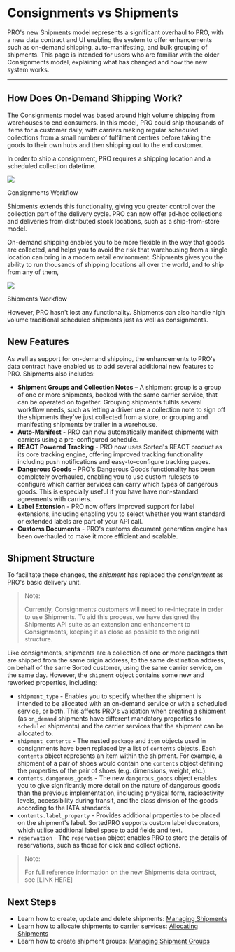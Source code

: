 # Consignments vs Shipments

PRO's new Shipments model represents a significant overhaul to PRO, with a new data contract and UI enabling the system to offer enhancements such as on-demand shipping, auto-manifesting, and bulk grouping of shipments. This page is intended for users who are familiar with the older Consignments model, explaining what has changed and how the new system works.

---

## How Does On-Demand Shipping Work?

The Consignments model was based around high volume shipping from warehouses to end consumers. In this model, PRO could ship thousands of items for a customer daily, with carriers making regular scheduled collections from a small number of fulfilment centres before taking the goods to their own hubs and then shipping out to the end customer.

In order to ship a consignment, PRO requires a shipping location and a scheduled collection datetime.

<img src="/pro/images/consignments-workflow.png" class="noborder"/>

<p class="text--center text--bold">Consignments Workflow</p>

Shipments extends this functionality, giving you greater control over the collection part of the delivery cycle. PRO can now offer ad-hoc collections and deliveries from distributed stock locations, such as a ship-from-store model. 

On-demand shipping enables you to be more flexible in the way that goods are collected, and helps you to avoid the risk that warehousing from a single location can bring in a modern retail environment. Shipments gives you the ability to run thousands of shipping locations all over the world, and to ship from any of them,

<img src="/pro/images/shipments-workflow.png" class="noborder"/>

<p class="text--center text--bold">Shipments Workflow</p>

However, PRO hasn't lost any functionality. Shipments can also handle high volume traditional scheduled shipments just as well as consignments. 

## New Features

As well as support for on-demand shipping, the enhancements to PRO's data contract have enabled us to add several additional new features to PRO. Shipments also includes:

* **Shipment Groups and Collection Notes** – A shipment group is a group of one or more shipments, booked with the same carrier service, that can be operated on together. Grouping shipments fulfils several workflow needs, such as letting a driver use a collection note to sign off the shipments they've just collected from a store, or grouping and manifesting shipments by trailer in a warehouse.            
* **Auto-Manifest** - PRO can now automatically manifest shipments with carriers using a pre-configured schedule.
* **REACT Powered Tracking** - PRO now uses Sorted's REACT product as its core tracking engine, offering improved tracking functionality including push notifications and easy-to-configure tracking pages.
* **Dangerous Goods** – PRO's Dangerous Goods functionality has been completely overhauled, enabling you to use custom rulesets to configure which carrier services can carry which types of dangerous goods. This is especially useful if you have have non-standard agreements with carriers.
* **Label Extension** - PRO now offers improved support for label extensions, including enabling you to select whether you want standard or extended labels are part of your API call.
* **Customs Documents** -  PRO's customs document generation engine has been overhauled to make it more efficient and scalable.

## Shipment Structure

To facilitate these changes, the _shipment_ has replaced the _consignment_ as PRO's basic delivery unit. 

> <span class="note-header">Note:</span>
>
> Currently, Consignments customers will need to re-integrate in order to use Shipments. To aid this process, we have designed the Shipments API suite as an extension and enhancement to Consignments, keeping it as close as possible to the original structure. 

Like consignments, shipments are a collection of one or more packages that are shipped from the same origin address, to the same destination address, on behalf of the same Sorted customer, using the same carrier service, on the same day. However, the `shipment` object contains some new and reworked properties, including:

* `shipment_type` - Enables you to specify whether the shipment is intended to be allocated with an on-demand service or with a scheduled service, or both. This affects PRO's validation when creating a shipment (as `on_demand` shipments have different mandatory properties to `scheduled` shipments) and the carrier services that the shipment can be allocated to.
* `shipment_contents` - The nested `package` and `item` objects used in consignments have been replaced by a list of `contents` objects. Each `contents` object represents an item within the shipment. For example, a shipment of a pair of shoes would contain one `contents` object defining the properties of the pair of shoes (e.g. dimensions, weight, etc.).
* `contents.dangerous_goods` - The new `dangerous_goods` object enables you to give significantly more detail on the nature of dangerous goods than the previous implementation, including physical form, radioactivity levels, accessibility during transit, and the class division of the goods according to the IATA standards.
* `contents.label_property` - Provides additional properties to be placed on the shipment's label. SortedPRO supports custom label decorators, which utilise additional label space to add fields and text. 
* `reservation` - The `reservation` object enables PRO to store the details of reservations, such as those for click and collect options.

> <span class="note-header">Note:</span>
>
> For full reference information on the new Shipments data contract, see [LINK HERE]

## Next Steps

* Learn how to create, update and delete shipments: [Managing Shipments](/pro/api/shipments/managing_shipments.html)
* Learn how to allocate shipments to carrier services: [Allocating Shipments](/pro/api/shipments/allocating_shipments.html)
* Learn how to create shipment groups: [Managing Shipment Groups](/pro/api/shipments/managing_shipment_groups.html)

<script src="../../scripts/requesttabs.js"></script>
<script src="../../scripts/responsetabs.js"></script>
<script src="../../scripts/copy.js"></script>